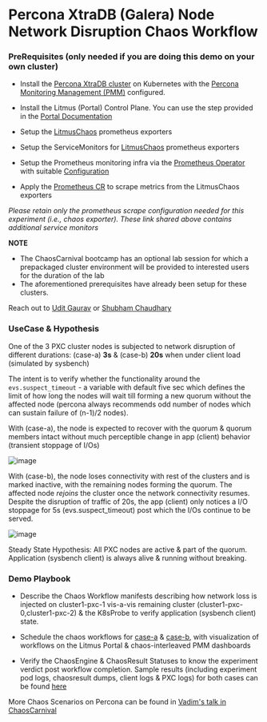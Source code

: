 # Percona XtraDB (Galera) Node Network Disruption Chaos Workflow


### PreRequisites (only needed if you are doing this demo on your own cluster) 

- Install the [Percona XtraDB cluster](https://www.percona.com/doc/kubernetes-operator-for-pxc/kubernetes.html#install-kubernetes) on Kubernetes with the [Percona 
  Monitoring Management (PMM)](https://www.percona.com/doc/kubernetes-operator-for-pxc/monitoring.html) configured. 

- Install the Litmus (Portal) Control Plane. You can use the step provided in the [Portal Documentation](https://github.com/litmuschaos/litmus/tree/master/litmus-portal#applying-k8s-manifest)

- Setup the [LitmusChaos](https://github.com/chaoscarnival/bootcamps/tree/main/day1-kafkaChaos/chaos-exporter) prometheus exporters
- Setup the ServiceMonitors for [LitmusChaos](https://github.com/chaoscarnival/bootcamps/blob/main/day1-kafkaChaos/service-monitors/chaos-exporter-service-monitor.yaml) prometheus exporters
- Setup the Prometheus monitoring infra via the [Prometheus Operator](https://github.com/litmuschaos/litmus/tree/master/monitoring/utils/prometheus/prometheus-operator) with suitable [Configuration](https://github.com/litmuschaos/litmus/tree/master/monitoring/utils/prometheus/prometheus-configuration)
- Apply the [Prometheus CR](https://github.com/chaoscarnival/bootcamps/tree/main/day1-kafkaChaos/prometheus) to scrape metrics from the LitmusChaos exporters

*Please retain only the prometheus scrape configuration needed for this experiment (i.e., chaos exporter). These link shared above contains additional service monitors*

**NOTE**

- The ChaosCarnival bootcamp has an optional lab session for which a prepackaged cluster environment will be provided to interested users for the duration of the lab
- The aforementioned prerequisites have already been setup for these clusters. 

Reach out to [Udit Gaurav](udit.gaurav@mayadata.io) or [Shubham Chaudhary](shubham.chaudhary@mayadata.io)

### UseCase & Hypothesis 

One of the 3 PXC cluster nodes is subjected to network disruption of different durations: (case-a) **3s** & (case-b) **20s** when under client load (simulated by sysbench)

The intent is to verify whether the functionality around the `evs.suspect_timeout` - a variable with default five sec which defines the limit of how long the nodes will 
wait till forming a new quorum without the affected node (percona always recommends odd number of nodes which can sustain failure of (n-1)/2 nodes).

With (case-a), the node is expected to recover with the quorum & quorum members intact without much perceptible change in app (client) behavior (transient stoppage of I/Os)

![image](https://user-images.githubusercontent.com/21166217/107640945-fd928980-6c98-11eb-9f21-841e8786a4b3.png)


With (case-b), the node loses connectivity with rest of the clusters and is marked inactive, with the remaining nodes forming the quorum. The affected node *rejoins* the cluster 
once the network connectivity resumes. Despite the disruption of traffic of 20s, the app (client) only notices a I/O stoppage for 5s (evs.suspect_timeout) post which the I/Os 
continue to be served. 

![image](https://user-images.githubusercontent.com/21166217/107641065-261a8380-6c99-11eb-87dc-515e5a2495b8.png)

Steady State Hypothesis: All PXC nodes are active & part of the quorum. Application (sysbench client) is always alive & running without breaking. 

### Demo Playbook

- Describe the Chaos Workflow manifests describing how network loss is injected on cluster1-pxc-1 vis-a-vis remaining cluster (cluster1-pxc-0,cluster1-pxc-2) & the K8sProbe 
  to verify application (sysbench client) state. 

- Schedule the chaos workflows for [case-a](https://github.com/chaoscarnival/bootcamps/blob/main/day2-perconaMySQLChaos/chaos-workflow/pxc-node-nw-disruption-3s/percona-chaos-wf.yaml) & [case-b](https://github.com/chaoscarnival/bootcamps/blob/main/day2-perconaMySQLChaos/chaos-workflow/pxc-node-nw-disruption-10s/percona-chaos-wf.yaml), with visualization of workflows on the Litmus Portal & chaos-interleaved PMM dashboards 

- Verify the ChaosEngine & ChaosResult Statuses to know the experiment verdict post workflow completion. Sample results (including experiment pod logs, chaosresult dumps, client logs & PXC logs) for both cases can be found [here](https://github.com/chaoscarnival/bootcamps/tree/main/day2-perconaMySQLChaos/results)

More Chaos Scenarios on Percona can be found in [Vadim's talk in ChaosCarnival](https://www.youtube.com/watch?v=fSgtUflRqCU)

